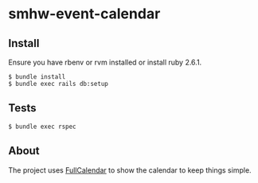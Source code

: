 # smhw-event-calendar

## Install

Ensure you have rbenv or rvm installed or install ruby 2.6.1.

```
$ bundle install
$ bundle exec rails db:setup
```

## Tests

```
$ bundle exec rspec
```

## About

The project uses [FullCalendar](https://fullcalendar.io/) to show the calendar to keep things simple.
